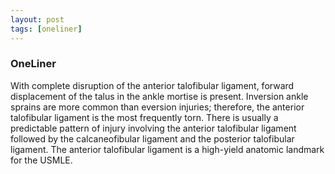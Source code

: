 ```yaml
---
layout: post
tags: [oneliner]
---
```



### OneLiner

With complete disruption of the anterior talofibular ligament, forward displacement of the talus in the ankle mortise is present. Inversion ankle sprains are more common than eversion injuries; therefore, the anterior talofibular ligament is the most frequently torn. There is usually a predictable pattern of injury involving the anterior talofibular ligament followed by the calcaneofibular ligament and the posterior talofibular ligament. The anterior talofibular ligament is a high-yield anatomic landmark for the USMLE.
